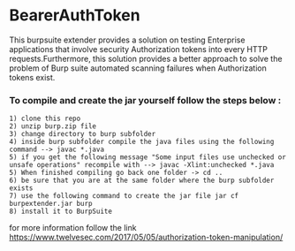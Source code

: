 # BearerAuthToken

This burpsuite extender provides a solution on testing Enterprise applications that involve security Authorization tokens into every HTTP requests.Furthermore, this solution provides a better approach to solve the problem of Burp suite automated scanning failures when Authorization tokens exist.

### To compile and create the jar yourself follow the steps below : 
~~~~~~~~~~~~~~~~~~~~~~~~~~~~~~~~~~~~~~~~~~
1) clone this repo 
2) unzip burp.zip file 
3) change directory to burp subfolder 
4) inside burp subfolder compile the java files using the following command --> javac *.java 
5) if you get the following message "Some input files use unchecked or unsafe operations" recompile with --> javac -Xlint:unchecked *.java
5) When finished compiling go back one folder -> cd .. 
6) be sure that you are at the same folder where the burp subfolder exists
7) use the following command to create the jar file jar cf burpextender.jar burp 
8) install it to BurpSuite 
~~~~~~~~~~~~~~~~~~~~~~~~~~~~~~~~~~~~~~~~~~

for more information follow the link https://www.twelvesec.com/2017/05/05/authorization-token-manipulation/
